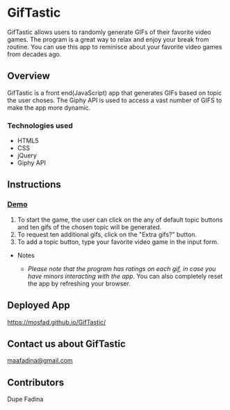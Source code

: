 # GifTastic

GifTastic allows users to randomly generate GIFs of their favorite video games.
The program is a great way to relax and enjoy your break from routine. You can use this app to reminisce about your favorite video games from decades ago.

## Overview

GifTastic is a front end(JavaScript) app that generates GIFs based on topic the user choses. The Giphy API is used to access a vast number of GIFS to make the app more dynamic.

### Technologies used

- HTML5
- CSS
- jQuery
- Giphy API

## Instructions

### [Demo](https://drive.google.com/file/d/1_9kJh_PsQYFd0hOK97FUi0gdNGZZodO0/view)

1. To start the game, the user can click on the any of default topic buttons and ten gifs of the chosen topic will be generated.
2. To request ten additional gifs, click on the "Extra gifs?" button.
3. To add a topic button, type your favorite video game in the input form.

- Notes

  - _Please note that the program has ratings on each gif, in case you have minors interacting with the app_. You can also completely reset the app by refreshing your browser.

## Deployed App

https://mosfad.github.io/GifTastic/

## Contact us about GifTastic

maafadina@gmail.com

## Contributors

Dupe Fadina

